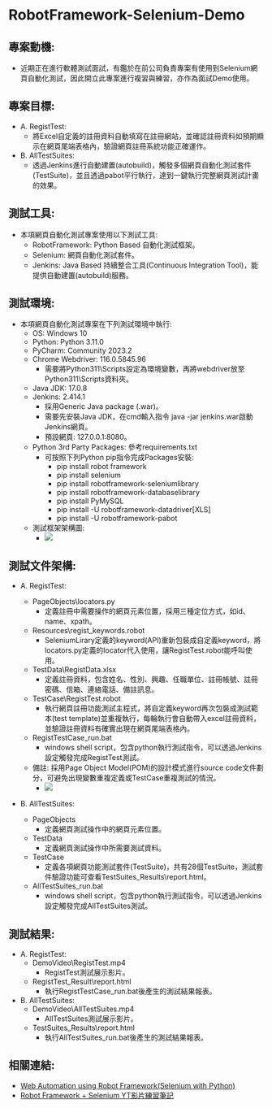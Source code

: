 # RobotFramework-Selenium-Demo

## 專案動機: 
- 近期正在進行軟體測試面試，有鑑於在前公司負責專案有使用到Selenium網頁自動化測試，因此開立此專案進行複習與練習，亦作為面試Demo使用。

## 專案目標:
- A. RegistTest:
     - 將Excel自定義的註冊資料自動填寫在註冊網站，並確認註冊資料如預期顯示在網頁尾端表格內，驗證網頁註冊系統功能正確運作。
- B. AllTestSuites:
     - 透過Jenkins進行自動建置(autobuild)，觸發多個網頁自動化測試套件(TestSuite)，並且透過pabot平行執行，達到一鍵執行完整網頁測試計畫的效果。

## 測試工具: 
- 本項網頁自動化測試專案使用以下測試工具:
    - RobotFramework: Python Based 自動化測試框架。
    - Selenium: 網頁自動化測試套件。
    - Jenkins: Java Based 持續整合工具(Continuous Integration Tool)，能提供自動建置(autobuild)服務。

## 測試環境:
- 本項網頁自動化測試專案在下列測試環境中執行:
    - OS: Windows 10
    - Python: Python 3.11.0
    - PyCharm: Community 2023.2
    - Chrome Webdriver: 116.0.5845.96
        - 需要將Python311\Scripts設定為環境變數，再將webdriver放至Python311\Scripts資料夾。
    - Java JDK: 17.0.8 
    - Jenkins: 2.414.1 
        - 採用Generic Java package (.war)。
        - 需要先安裝Java JDK，在cmd輸入指令 java -jar jenkins.war啟動Jenkins網頁。
        - 預設網頁: 127.0.0.1:8080。
    - Python 3rd Party Packages: 參考requirements.txt
        - 可按照下列Python pip指令完成Packages安裝:
            - pip install  robot framework
            - pip install  selenium
            - pip install  robotframework-seleniumlibrary
            - pip install  robotframework-databaselibrary
            - pip install  PyMySQL
            - pip install -U robotframework-datadriver[XLS]
            - pip install -U robotframework-pabot
    - 測試框架架構圖:
        - ![](https://hackmd.io/_uploads/Sy9w6AX22.png)
      
## 測試文件架構:
- A. RegistTest:
    - PageObjects\locators.py
      - 定義註冊中需要操作的網頁元素位置，採用三種定位方式，如id、name、xpath。
    - Resources\regist_keywords.robot
      - SeleniumLirary定義的keyword(API)重新包裝成自定義keyword，將locators.py定義的locator代入使用，讓RegistTest.robot能呼叫使用。
    - TestData\RegistData.xlsx
      - 定義註冊資料，包含姓名、性別、興趣、任職單位、註冊帳號、註冊密碼、信箱、連絡電話、備註訊息。
    - TestCase\RegistTest.robot
      - 執行網頁註冊功能測試主程式，將自定義keyword再次包裝成測試範本(test template)並重複執行，每輪執行會自動帶入excel註冊資料，並驗證註冊資料有確實出現在網頁尾端表格內。
    - RegistTestCase_run.bat
      - windows shell script，包含python執行測試指令，可以透過Jenkins設定觸發完成RegistTest測試。
    - 備註: 採用Page Object Model(POM)的設計模式進行source code文件劃分，可避免出現變數重複定義或TestCase重複測試的情況。
        - ![](https://hackmd.io/_uploads/rk4JZZf6n.png)
    
- B. AllTestSuites:
    - PageObjects
       - 定義網頁測試操作中的網頁元素位置。
    - TestData
       - 定義網頁測試操作中所需要測試資料。
    - TestCase
       - 定義各項網頁功能測試套件(TestSuite)，共有28個TestSuite，測試套件驗證功能可查看TestSuites_Results\report.html。
    - AllTestSuites_run.bat
       - windows shell script，包含python執行測試指令，可以透過Jenkins設定觸發完成AllTestSuites測試。

## 測試結果:
- A. RegistTest:
     - DemoVideo\RegistTest.mp4
       - RegistTest測試展示影片。
     - RegistTest_Result\report.html
       - 執行RegistTestCase_run.bat後產生的測試結果報表。
- B. AllTestSuites:
     - DemoVideo\AllTestSuites.mp4
       - AllTestSuites測試展示影片。
     - TestSuites_Results\report.html
       - 執行AllTestSuites_run.bat後產生的測試結果報表。 

## 相關連結:
- [Web Automation using Robot Framework(Selenium with Python)](https://https://www.youtube.com/playlist?list=PLUDwpEzHYYLsCHiiihnwl3L0xPspL7BPG)
- [Robot Framework + Selenium YT影片練習筆記](https://hackmd.io/@MJUsbP-5S_-z1aM5n6NvlQ/HJ0tiRmh3)
